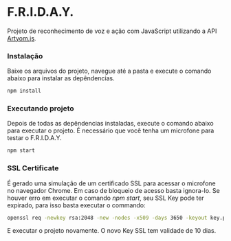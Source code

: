 # F.R.I.D.A.Y.

Projeto de reconhecimento de voz e ação com JavaScript utilizando a API [Artyom.js](https://github.com/sdkcarlos/artyom.js).

### Instalação

Baixe os arquivos do projeto, navegue até a pasta e execute o comando abaixo para instalar as depêndencias.

```sh
npm install
```

### Executando projeto

Depois de todas as depêndencias instaladas, execute o comando abaixo para executar o projeto.
É necessário que você tenha um microfone para testar o F.R.I.D.A.Y.

```sh
npm start
```

### SSL Certificate

É gerado uma simulação de um certificado SSL para acessar o microfone no navegador Chrome. Em caso de bloqueio de acesso basta ignora-lo.
Se houver erro em executar o comando *npm start*, seu SSL Key pode ter expirado, para isso basta executar o commando:

```sh
openssl req -newkey rsa:2048 -new -nodes -x509 -days 3650 -keyout key.pem -out cert.pem
```

E executar o projeto novamente. O novo Key SSL tem validade de 10 dias.